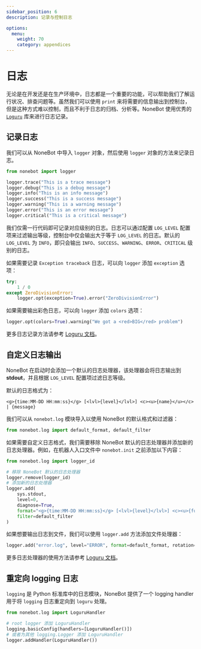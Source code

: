 ```yaml
---
sidebar_position: 6
description: 记录与控制日志

options:
  menu:
    weight: 70
    category: appendices
---
```


# 日志

无论是在开发还是在生产环境中，日志都是一个重要的功能，可以帮助我们了解运行状况、排查问题等。虽然我们可以使用 `print` 来将需要的信息输出到控制台，但是这种方式难以控制，而且不利于日志的归档、分析等。NoneBot 使用优秀的 [`Loguru`](https://loguru.readthedocs.io/) 库来进行日志记录。

## 记录日志

我们可以从 NoneBot 中导入 `logger` 对象，然后使用 `logger` 对象的方法来记录日志。

```python
from nonebot import logger

logger.trace("This is a trace message")
logger.debug("This is a debug message")
logger.info("This is an info message")
logger.success("This is a success message")
logger.warning("This is a warning message")
logger.error("This is an error message")
logger.critical("This is a critical message")
```

<!-- FIXME: log level链接 -->

我们仅需一行代码即可记录对应级别的日志。日志可以通过配置 `LOG_LEVEL` 配置项来过滤输出等级，控制台中仅会输出大于等于 `LOG_LEVEL` 的日志。默认的 `LOG_LEVEL` 为 `INFO`，即只会输出 `INFO`、`SUCCESS`、`WARNING`、`ERROR`、`CRITICAL` 级别的日志。

如果需要记录 `Exception traceback` 日志，可以向 `logger` 添加 `exception` 选项：

```python {4}
try:
    1 / 0
except ZeroDivisionError:
    logger.opt(exception=True).error("ZeroDivisionError")
```

如果需要输出彩色日志，可以向 `logger` 添加 `colors` 选项：

```python
logger.opt(colors=True).warning("We got a <red>BIG</red> problem")
```

更多日志记录方法请参考 [Loguru 文档](https://loguru.readthedocs.io/)。

## 自定义日志输出

NoneBot 在启动时会添加一个默认的日志处理器，该处理器会将日志输出到**stdout**，并且根据 `LOG_LEVEL` 配置项过滤日志等级。

默认的日志格式为：

```text
<g>{time:MM-DD HH:mm:ss}</g> [<lvl>{level}</lvl>] <c><u>{name}</u></c> | {message}
```

我们可以从 `nonebot.log` 模块导入以使用 NoneBot 的默认格式和过滤器：

```python
from nonebot.log import default_format, default_filter
```

如果需要自定义日志格式，我们需要移除 NoneBot 默认的日志处理器并添加新的日志处理器。例如，在机器人入口文件中 `nonebot.init` 之前添加以下内容：

```python title=bot.py
from nonebot.log import logger_id

# 移除 NoneBot 默认的日志处理器
logger.remove(logger_id)
# 添加新的日志处理器
logger.add(
    sys.stdout,
    level=0,
    diagnose=True,
    format="<g>{time:MM-DD HH:mm:ss}</g> [<lvl>{level}</lvl>] <c><u>{full_name}</u></c> | {message}",
    filter=default_filter
)
```

如果想要输出日志到文件，我们可以使用 `logger.add` 方法添加文件处理器：

```python title=bot.py
logger.add("error.log", level="ERROR", format=default_format, rotation="1 week")
```

更多日志处理器的使用方法请参考 [Loguru 文档](https://loguru.readthedocs.io/)。

## 重定向 logging 日志

`logging` 是 Python 标准库中的日志模块，NoneBot 提供了一个 logging handler 用于将 `logging` 日志重定向到 `loguru` 处理。

```python
from nonebot.log import LoguruHandler

# root logger 添加 LoguruHandler
logging.basicConfig(handlers=[LoguruHandler()])
# 或者为其他 logging.Logger 添加 LoguruHandler
logger.addHandler(LoguruHandler())
```
